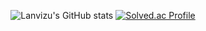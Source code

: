 
<div align="center">

![Lanvizu's GitHub stats](https://github-readme-stats.vercel.app/api?username=Lanvizu&show_icons=true&theme=dark) [![Solved.ac Profile](http://mazassumnida.wtf/api/generate_badge?boj=ghzm777)](https://solved.ac/ghzm777)

</div>




